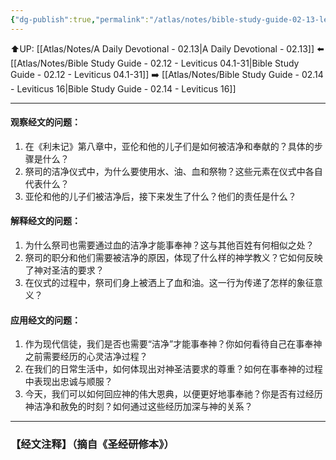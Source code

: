 ```yaml
---
{"dg-publish":true,"permalink":"/atlas/notes/bible-study-guide-02-13-leviticus-08/"}
---
```


⬆️UP: [[Atlas/Notes/A Daily Devotional - 02.13\|A Daily Devotional - 02.13]]
⬅️ [[Atlas/Notes/Bible Study Guide - 02.12 - Leviticus 04.1-31\|Bible Study Guide - 02.12 - Leviticus 04.1-31]]
➡️ [[Atlas/Notes/Bible Study Guide - 02.14 - Leviticus 16\|Bible Study Guide - 02.14 - Leviticus 16]] 

---

#### 观察经文的问题：

1. 在《利未记》第八章中，亚伦和他的儿子们是如何被洁净和奉献的？具体的步骤是什么？
2. 祭司的洁净仪式中，为什么要使用水、油、血和祭物？这些元素在仪式中各自代表什么？
3. 亚伦和他的儿子们被洁净后，接下来发生了什么？他们的责任是什么？

#### 解释经文的问题：

1. 为什么祭司也需要通过血的洁净才能事奉神？这与其他百姓有何相似之处？
2. 祭司的职分和他们需要被洁净的原因，体现了什么样的神学教义？它如何反映了神对圣洁的要求？
3. 在仪式的过程中，祭司们身上被洒上了血和油。这一行为传递了怎样的象征意义？

#### 应用经文的问题：

1. 作为现代信徒，我们是否也需要“洁净”才能事奉神？你如何看待自己在事奉神之前需要经历的心灵洁净过程？
2. 在我们的日常生活中，如何体现出对神圣洁要求的尊重？如何在事奉神的过程中表现出忠诚与顺服？
3. 今天，我们可以如何回应神的伟大恩典，以便更好地事奉祂？你是否有过经历神洁净和赦免的时刻？如何通过这些经历加深与神的关系？

---
### 【经文注释】（摘自《圣经研修本》）

